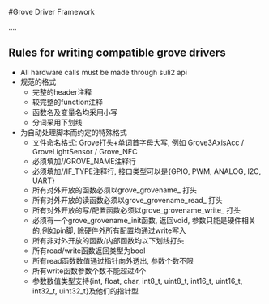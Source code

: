 #Grove Driver Framework

....

## Rules for writing compatible grove drivers

* All hardware calls must be made through suli2 api
* 规范的格式
  * 完整的header注释
  * 较完整的function注释
  * 函数名及变量名均采用小写
  * 分词采用下划线
* 为自动处理脚本而约定的特殊格式
  * 文件命名格式: Grove打头+单词首字母大写, 例如 Grove3AxisAcc / GroveLightSensor / Grove_NFC
  * 必须填加//GROVE_NAME注释行
  * 必须填加//IF_TYPE注释行, 接口类型可以是{GPIO, PWM, ANALOG, I2C, UART}
  * 所有对外开放的函数必须以grove_grovename_ 打头
  * 所有对外开放的读函数必须以grove_grovename_read_ 打头
  * 所有对外开放的写/配置函数必须以grove_grovename_write_ 打头
  * 必须有一个grove_grovename_init函数, 返回void, 参数只能是硬件相关的,例如pin脚, 除硬件外所有配置均通过write写入
  * 所有非对外开放的函数/内部函数均以下划线打头
  * 所有read/write函数返回类型为bool
  * 所有read函数数值通过指针向外透出, 参数个数不限
  * 所有write函数参数个数不能超过4个
  * 参数数值类型支持{int, float, char, int8_t, uint8_t, int16_t, uint16_t, int32_t, uint32_t}及他们的指针型

